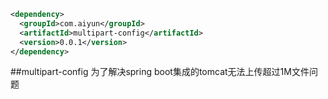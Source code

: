 ```XML
<dependency>
  <groupId>com.aiyun</groupId>
  <artifactId>multipart-config</artifactId>
  <version>0.0.1</version>
</dependency>
```

##multipart-config
为了解决spring boot集成的tomcat无法上传超过1M文件问题